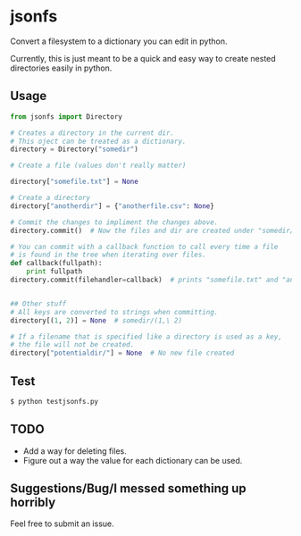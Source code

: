 # jsonfs
Convert a filesystem to a dictionary you can edit in python.

Currently, this is just meant to be a quick and easy way to create nested
directories easily in python.


## Usage
```py
from jsonfs import Directory

# Creates a directory in the current dir.
# This oject can be treated as a dictionary.
directory = Directory("somedir")

# Create a file (values don't really matter)

directory["somefile.txt"] = None

# Create a directory
directory["anotherdir"] = {"anotherfile.csv": None}

# Commit the changes to impliment the changes above.
directory.commit()  # Now the files and dir are created under "somedir/"

# You can commit with a callback function to call every time a file
# is found in the tree when iterating over files.
def callback(fullpath):
    print fullpath
directory.commit(filehandler=callback)  # prints "somefile.txt" and "anotherfile.csv"


## Other stuff
# All keys are converted to strings when committing.
directory[(1, 2)] = None  # somedir/(1,\ 2)

# If a filename that is specified like a directory is used as a key,
# the file will not be created.
directory["potentialdir/"] = None  # No new file created
```


## Test
```sh
$ python testjsonfs.py
```


## TODO
- Add a way for deleting files.
- Figure out a way the value for each dictionary can be used.


## Suggestions/Bug/I messed something up horribly
Feel free to submit an issue.

